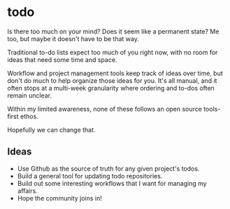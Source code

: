 # todo

Is there too much on your mind? Does it seem like a permanent state? Me too, but maybe it doesn't have to be that way.

Traditional to-do lists expect too much of you right now, with no room for ideas that need some time and space.

Workflow and project management tools keep track of ideas over time, but don't do much to help organize those ideas for you. It's all manual, and it often stops at a multi-week granularity where ordering and to-dos often remain unclear.

Within my limited awareness, none of these follows an open source tools-first ethos. 

Hopefully we can change that.

Ideas
-----

* Use Github as the source of truth for any given project's todos.
* Build a general tool for updating todo repositories.
* Build out some interesting workflows that I want for managing my affairs.
* Hope the community joins in!
